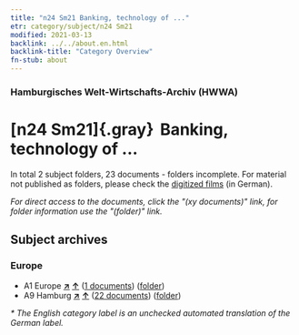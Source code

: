 ```yaml
---
title: "n24 Sm21 Banking, technology of ..."
etr: category/subject/n24 Sm21
modified: 2021-03-13
backlink: ../../about.en.html
backlink-title: "Category Overview"
fn-stub: about
---
```


### Hamburgisches Welt-Wirtschafts-Archiv (HWWA)
# [n24 Sm21]{.gray}&#8201; Banking, technology of ...&#160; 





In total 2 subject folders, 23 documents - folders incomplete.
For material not published as folders, please check the [digitized films](/film/h1_sh) (in German).

_For direct access to the documents, click the "(xy documents)" link, for folder information use the "(folder)" link._

## Subject archives



### Europe

- A1 Europe [**&nearr;**](../../../geo/i/140892/about.en.html "Europe (all folders)") [**&uarr;**](../../../geo/about.en.html#A1 "Country category system") (<a href="https://pm20.zbw.eu/dfgview/sh/140892,161727" title="about: Europe : Banking, technology of ..." target="_blank">1 documents</a>) ([folder](http://purl.org/pressemappe20/folder/sh/140892,161727))
- A9 Hamburg [**&nearr;**](../../../geo/i/140905/about.en.html "Hamburg (all folders)") [**&uarr;**](../../../geo/about.en.html#A9 "Country category system") (<a href="https://pm20.zbw.eu/dfgview/sh/140905,161727" title="about: Hamburg : Banking, technology of ..." target="_blank">22 documents</a>) ([folder](http://purl.org/pressemappe20/folder/sh/140905,161727))


_* The English category label is an unchecked automated translation of the German label._

